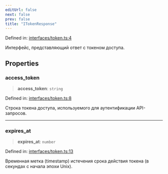 ```yaml
---
editUrl: false
next: false
prev: false
title: "ITokenResponse"
---
```


Defined in: [interfaces/token.ts:4](https://github.com/zloishavrin/gigachat-node/blob/a3d89df710c1d6f194f4826dbd8414641234f8c5/src/interfaces/token.ts#L4)

Интерфейс, представляющий ответ с токеном доступа.

## Properties

### access\_token

> **access\_token**: `string`

Defined in: [interfaces/token.ts:8](https://github.com/zloishavrin/gigachat-node/blob/a3d89df710c1d6f194f4826dbd8414641234f8c5/src/interfaces/token.ts#L8)

Строка токена доступа, используемого для аутентификации API-запросов.

***

### expires\_at

> **expires\_at**: `number`

Defined in: [interfaces/token.ts:13](https://github.com/zloishavrin/gigachat-node/blob/a3d89df710c1d6f194f4826dbd8414641234f8c5/src/interfaces/token.ts#L13)

Временная метка (timestamp) истечения срока действия токена (в секундах с начала эпохи Unix).
